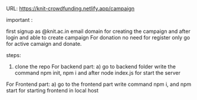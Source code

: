 URL: https://knit-crowdfunding.netlify.app/campaign

important :

first signup as @knit.ac.in email domain for creating the campaign and after login and able to create campaign
For donation no need for register only go for active camaign and donate.

steps:

1) clone the repo
For backend part:
a) go to backend folder write the command npm init, npm i and after node index.js for start the server

For Frontend part:
a) go to the frontend part write command npm i, and npm start for starting frontend in local host
 
